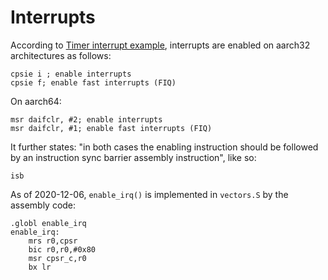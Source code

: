 # Interrupts

According to [Timer interrupt example](https://www.raspberrypi.org/forums/viewtopic.php?f=72&t=286072),
interrupts are enabled on aarch32 architectures as follows:

```
cpsie i ; enable interrupts
cpsie f; enable fast interrupts (FIQ)
```

On aarch64:

```
msr daifclr, #2; enable interrupts
msr daifclr, #1; enable fast interrupts (FIQ)
```

It further states: "in both cases the enabling instruction should be followed by an instruction sync barrier assembly instruction", like so:

```
isb
```

As of 2020-12-06, `enable_irq()` is implemented in `vectors.S` by the assembly code:

```
.globl enable_irq
enable_irq:
    mrs r0,cpsr
    bic r0,r0,#0x80
    msr cpsr_c,r0
    bx lr
```

